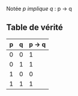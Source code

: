 Notée *p implique q* : p → q
## Table de vérité
| p   | q   | p → q |
| --- | --- | ----- |
| 0   | 0   | 1      |
| 0   | 1    | 1      |
| 1   | 0    | 0      |
| 1   | 1    | 1      |
